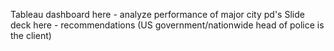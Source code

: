 Tableau dashboard here - analyze performance of major city pd's 
Slide deck here - recommendations (US government/nationwide head of police is the client)
